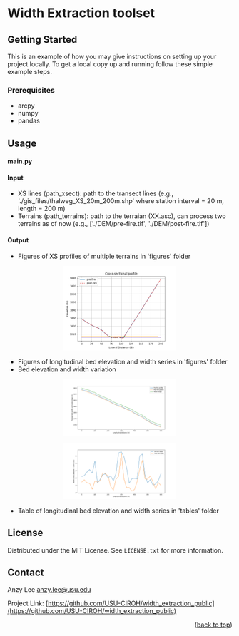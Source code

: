 

<!-- ABOUT THE PROJECT -->
# Width Extraction toolset



<!-- GETTING STARTED -->
## Getting Started

This is an example of how you may give instructions on setting up your project locally.
To get a local copy up and running follow these simple example steps.

### Prerequisites

* arcpy
* numpy
* pandas


<!-- USAGE EXAMPLES -->
## Usage

#### main.py

#### Input
* XS lines (path_xsect): path to the transect lines (e.g., './gis_files/thalweg_XS_20m_200m.shp' where station interval = 20 m, length = 200 m)
* Terrains (path_terrains): path to the terraian (XX.asc), can process two terrains as of now (e.g., ['./DEM/pre-fire.tif', './DEM/post-fire.tif'])
  
#### Output
* Figures of XS profiles of multiple terrains in 'figures' folder 
<p align="center" width="100%">
<img width="50%" src="/figures/xsect_20m_200m_1p25m_same_vertical_offset/profile_16.png" alt="output0">
</p>

* Figures of longitudinal bed elevation and width series in 'figures' folder
 * Bed elevation and width variation
<p align="center" width="100%">
<img width="50%" src="/figures/z_series_20m_200m_1p25m_same_vertical_offset.png" alt="output1">
</p>
<p align="center" width="100%">
<img width="50%" src="/figures/w_series_20m_200m_1p25m_same_vertical_offset.png" alt="output2">
</p>

* Table of longitudinal bed elevation and width series in 'tables' folder




<!-- ROADMAP 

## Roadmap

- [x] Add Changelog
- [x] Add back to top links
- [ ] Add Additional Templates w/ Examples
- [ ] Add "components" document to easily copy & paste sections of the readme
- [ ] Multi-language Support
    - [ ] Chinese
    - [ ] Spanish
-->


<!-- CONTRIBUTING 
## Contributing

Contributions are what make the open source community such an amazing place to learn, inspire, and create. Any contributions you make are **greatly appreciated**.

If you have a suggestion that would make this better, please fork the repo and create a pull request. You can also simply open an issue with the tag "enhancement".
Don't forget to give the project a star! Thanks again!

1. Fork the Project
2. Create your Feature Branch (`git checkout -b feature/AmazingFeature`)
3. Commit your Changes (`git commit -m 'Add some AmazingFeature'`)
4. Push to the Branch (`git push origin feature/AmazingFeature`)
5. Open a Pull Request
-->

<!-- LICENSE -->
## License

Distributed under the MIT License. See `LICENSE.txt` for more information.



<!-- CONTACT -->
## Contact

Anzy Lee anzy.lee@usu.edu

Project Link: [https://github.com/USU-CIROH/width_extraction_public](https://github.com/USU-CIROH/width_extraction_public)


<!-- ACKNOWLEDGMENTS 
## Acknowledgments

Use this space to list resources you find helpful and would like to give credit to. I've included a few of my favorites to kick things off!

* [Choose an Open Source License](https://choosealicense.com)
* [GitHub Emoji Cheat Sheet](https://www.webpagefx.com/tools/emoji-cheat-sheet)
* [Malven's Flexbox Cheatsheet](https://flexbox.malven.co/)
* [Malven's Grid Cheatsheet](https://grid.malven.co/)
* [Img Shields](https://shields.io)
* [GitHub Pages](https://pages.github.com)
* [Font Awesome](https://fontawesome.com)
* [React Icons](https://react-icons.github.io/react-icons/search)
-->

<p align="right">(<a href="#readme-top">back to top</a>)</p>


